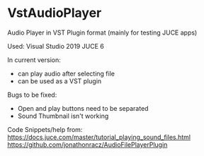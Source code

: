# VstAudioPlayer
Audio Player in VST Plugin format (mainly for testing JUCE apps)

Used:
Visual Studio 2019
JUCE 6

In current version:
- can play audio after selecting file 
- can be used as a VST plugin

Bugs to be fixed:
- Open and play buttons need to be separated
- Sound Thumbnail isn't working

Code Snippets/help from:
https://docs.juce.com/master/tutorial_playing_sound_files.html
https://github.com/jonathonracz/AudioFilePlayerPlugin
